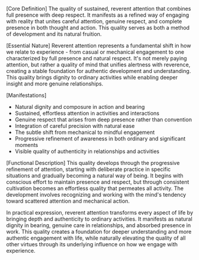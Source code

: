 [Core Definition]
The quality of sustained, reverent attention that combines full presence with deep respect. It manifests as a refined way of engaging with reality that unites careful attention, genuine respect, and complete presence in both thought and action. This quality serves as both a method of development and its natural fruition.

[Essential Nature]
Reverent attention represents a fundamental shift in how we relate to experience - from casual or mechanical engagement to one characterized by full presence and natural respect. It's not merely paying attention, but rather a quality of mind that unifies alertness with reverence, creating a stable foundation for authentic development and understanding. This quality brings dignity to ordinary activities while enabling deeper insight and more genuine relationships.

[Manifestations]
- Natural dignity and composure in action and bearing
- Sustained, effortless attention in activities and interactions
- Genuine respect that arises from deep presence rather than convention
- Integration of careful precision with natural ease
- The subtle shift from mechanical to mindful engagement
- Progressive refinement of awareness in both ordinary and significant moments
- Visible quality of authenticity in relationships and activities

[Functional Description]
This quality develops through the progressive refinement of attention, starting with deliberate practice in specific situations and gradually becoming a natural way of being. It begins with conscious effort to maintain presence and respect, but through consistent cultivation becomes an effortless quality that permeates all activity. The development involves recognizing and working with the mind's tendency toward scattered attention and mechanical action.

In practical expression, reverent attention transforms every aspect of life by bringing depth and authenticity to ordinary activities. It manifests as natural dignity in bearing, genuine care in relationships, and absorbed presence in work. This quality creates a foundation for deeper understanding and more authentic engagement with life, while naturally elevating the quality of all other virtues through its underlying influence on how we engage with experience.